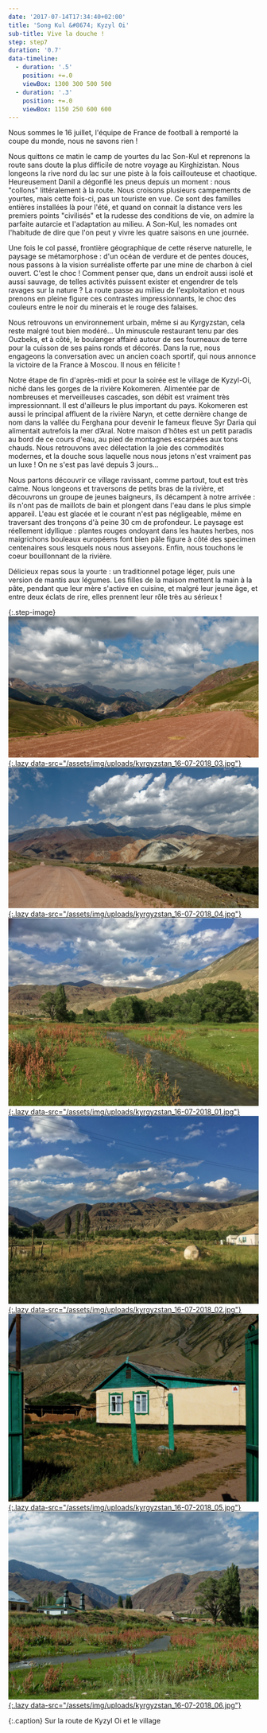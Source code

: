 ```yaml
---
date: '2017-07-14T17:34:40+02:00'
title: 'Song Kul &#8674; Kyzyl Oi'
sub-title: Vive la douche !
step: step7
duration: '0.7'
data-timeline:
  - duration: '.5'
    position: +=.0
    viewBox: 1300 300 500 500
  - duration: '.3'
    position: +=.0
    viewBox: 1150 250 600 600
---
```

Nous sommes le 16 juillet, l'équipe de France de football à remporté la coupe du monde, nous ne savons rien !

Nous quittons ce matin le camp de yourtes du lac Son-Kul et reprenons la route sans doute la plus difficile de notre voyage au Kirghizistan. Nous longeons la rive nord du lac sur une piste à la fois caillouteuse et chaotique. Heureusement Danil a dégonflé les pneus depuis un moment : nous "collons" littéralement à la route. Nous croisons plusieurs campements de yourtes, mais cette fois-ci, pas un touriste en vue. Ce sont des familles entières installées là pour l'été, et quand on connait la distance vers les premiers points "civilisés" et la rudesse des conditions de vie, on admire la parfaite autarcie et l'adaptation au milieu. A Son-Kul, les nomades ont l'habitude de dire que l'on peut y vivre les quatre saisons en une journée. 

Une fois le col passé, frontière géographique de cette réserve naturelle, le paysage se métamorphose : d'un océan de verdure et de pentes douces, nous passons à la vision surréaliste offerte par une mine de charbon à ciel ouvert. C'est le choc ! Comment penser que, dans un endroit aussi isolé et aussi sauvage, de telles activités puissent exister et engendrer de tels ravages sur la nature ? La route passe au milieu de l'exploitation et nous prenons en pleine figure ces contrastes impressionnants, le choc des couleurs entre le noir du minerais et le rouge des falaises.

Nous retrouvons un environnement urbain, même si au Kyrgyzstan, cela reste malgré tout bien modéré... Un minuscule restaurant tenu par des Ouzbeks, et à côté, le boulanger affairé autour de ses fourneaux de terre pour la cuisson de ses pains ronds et décorés. Dans la rue, nous engageons la conversation avec un ancien coach sportif, qui nous annonce la victoire de la France à Moscou. Il nous en félicite !

Notre étape de fin d'après-midi et pour la soirée est le village de Kyzyl-Oi, niché dans les gorges de la rivière Kokomeren. Alimentée par de nombreuses et merveilleuses cascades, son débit est vraiment très impressionnant. Il est d'ailleurs le plus important du pays. Kokomeren est aussi le principal affluent de la rivière Naryn, et cette dernière change de nom dans la vallée du Ferghana pour devenir le fameux fleuve Syr Daria qui alimentait autrefois la mer d’Aral. Notre maison d'hôtes est un petit paradis au bord de ce cours d'eau, au pied de montagnes escarpées aux tons chauds. Nous retrouvons avec délectation la joie des commodités modernes, et la douche sous laquelle nous nous jetons n'est vraiment pas un luxe !  On ne s'est pas lavé depuis 3 jours...

Nous partons découvrir ce village ravissant, comme partout, tout est très calme. Nous longeons et traversons de petits bras de la rivière, et découvrons un groupe de jeunes baigneurs, ils décampent à notre arrivée : ils n'ont pas de maillots de bain et plongent dans l'eau dans le plus simple appareil. L'eau est glacée et le courant n'est pas négligeable, même en traversant des tronçons d'à peine 30 cm de profondeur. Le paysage est réellement idyllique : plantes rouges ondoyant dans les hautes herbes, nos maigrichons bouleaux européens font bien pâle figure à côté des specimen centenaires sous lesquels nous nous asseyons. Enfin, nous touchons le coeur bouillonnant de la rivière.

Délicieux repas sous la yourte : un traditionnel potage léger, puis une version de mantis aux légumes. Les filles de la maison mettent la main à la pâte, pendant que leur mère s'active en cuisine, et malgré leur jeune âge, et entre deux éclats de rire, elles prennent leur rôle très au sérieux ! 

{:.step-image}
[![](/assets/img/uploads/kyrgyzstan_16-07-2018_03.jpg){:.lazy data-src="/assets/img/uploads/kyrgyzstan_16-07-2018_03.jpg"}](/assets/img/uploads/kyrgyzstan_16-07-2018_03.jpg "La route de Kyzyl Oi")
[![](/assets/img/uploads/kyrgyzstan_16-07-2018_04.jpg){:.lazy data-src="/assets/img/uploads/kyrgyzstan_16-07-2018_04.jpg"}](/assets/img/uploads/kyrgyzstan_16-07-2018_04.jpg "La route de Kyzyl Oi")
[![](/assets/img/uploads/kyrgyzstan_16-07-2018_01.jpg){:.lazy data-src="/assets/img/uploads/kyrgyzstan_16-07-2018_01.jpg"}](/assets/img/uploads/kyrgyzstan_16-07-2018_01.jpg "Le village de Kyzyl Oi")
[![](/assets/img/uploads/kyrgyzstan_16-07-2018_02.jpg){:.lazy data-src="/assets/img/uploads/kyrgyzstan_16-07-2018_02.jpg"}](/assets/img/uploads/kyrgyzstan_16-07-2018_02.jpg "Le village de Kyzyl Oi")
[![](/assets/img/uploads/kyrgyzstan_16-07-2018_05.jpg){:.lazy data-src="/assets/img/uploads/kyrgyzstan_16-07-2018_05.jpg"}](/assets/img/uploads/kyrgyzstan_16-07-2018_05.jpg "Le village de Kyzyl Oi")
[![](/assets/img/uploads/kyrgyzstan_16-07-2018_06.jpg){:.lazy data-src="/assets/img/uploads/kyrgyzstan_16-07-2018_06.jpg"}](/assets/img/uploads/kyrgyzstan_16-07-2018_06.jpg "Le village de Kyzyl Oi")

{:.caption}
Sur la route de Kyzyl Oi et le village
